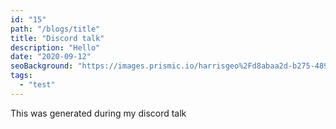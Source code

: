 ```yaml
---
id: "15"
path: "/blogs/title"
title: "Discord talk"
description: "Hello"
date: "2020-09-12"
seoBackground: "https://images.prismic.io/harrisgeo%2Fd8abaa2d-b275-4896-a887-bd3263774172_me-snow.jpg?auto=compress,format"
tags:
  - "test"
---
```


This was generated during my discord talk